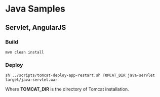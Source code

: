 # Java Samples

## Servlet, AngularJS

### Build

    mvn clean install

### Deploy

    sh ../scripts/tomcat-deploy-app-restart.sh TOMCAT_DIR java-servlet target/java-servlet.war

Where **TOMCAT_DIR** is the directory of Tomcat installation.

